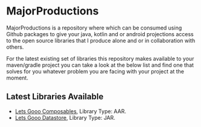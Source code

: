 # MajorProductions
MajorProductions is a repository where which can be consumed using Github packages to give your java, kotlin and or android projections access to the open source libraries that I produce alone and or in collaboration with others.

For the latest existing set of libraries this repository makes available to your maven/gradle project you can take a look at the below list and find one that solves for you whatever problem you are facing with your project at the moment.

## Latest Libraries Available

- [Lets Gooo Composables](https://github.com/RyanMolyneux/LetsGoooComposables), Library Type: AAR.
- [Lets Gooo Datastore](https://github.com/RyanMolyneux/LetsGoooDataStore), Library Type: JAR.
